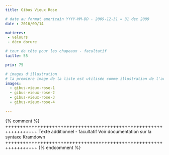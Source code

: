 ```yaml
---
title: Gibus Vieux Rose

# date au format americain YYYY-MM-DD - 2009-12-31 = 31 dec 2009
date : 2016/09/14

matieres:
 - velours
 - déco dorure

# tour de tête pour les chapeaux - facultatif
taille: 55

prix: 75

# images d'illustration
# la première image de la liste est utilisée comme illustration de l'article dans les pages de listing.
images:
  - gibus-vieux-rose-1
  - gibus-vieux-rose-2
  - gibus-vieux-rose-3
  - gibus-vieux-rose-4

---
```

{% comment %} +++++++++++++++++++++++++++++++++++++++++++++++++++++++++++++++++
              Texte additionnel - facultatif
              Voir documentation sur la syntaxe Kramdown
+++++++++++++++++++++++++++++++++++++++++++++++++++++++++++++++++ {% endcomment %}
